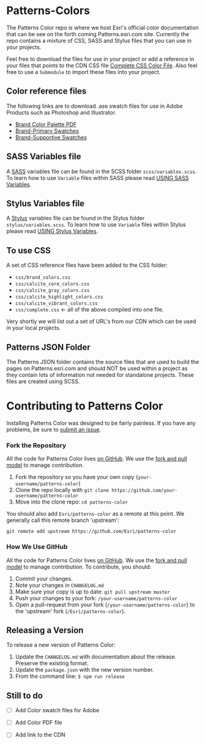 # Patterns-Colors
The Patterns Color repo is where we host Esri's official color documentation that can be see on the forth coming Patterns.esri.com site.  Currently the repo contains a mixture of CSS, SASS and Stylus files that you can use in your projects.

Feel free to download the files for use in your project or add a reference in your files that points to the CDN CSS file [Complete CSS Color File](https://s3-us-west-1.amazonaws.com/patterns.esri.com/files/css/color/complete.css).  Also feel free to use a `Submodule` to import these files into your project.

## Color reference files
The following links are to download .ase swatch files for use in Adobe Products such as Photoshop and Illustrator.

- [Brand Color Palette PDF](https://s3-us-west-1.amazonaws.com/patterns.esri.com/files/calcite_color_pdfs/Brand_Color_Palette.pdf)
- [Brand-Primary Swatches](https://s3-us-west-1.amazonaws.com/patterns.esri.com/files/color_swatch_files/Swatches_Brand_Primary.zip)
- [Brand-Supportive Swatches](https://s3-us-west-1.amazonaws.com/patterns.esri.com/files/color_swatch_files/Swatches_Brand_Supportive.zip)


## SASS Variables file
A [SASS](http://sass-lang.com/) variables file can be found in the SCSS folder `scss/variables.scss`.  To learn how to use `Variable` files within SASS please read [USING SASS Variables](http://sass-lang.com/guide#topic-2).

## Stylus Variables file
A [Stylus](http://learnboost.github.io/stylus/) variables file can be found in the Stylus folder `stylus/variables.scss`. To learn how to use `Variable` files within Stylus please read [USING Stylus Variables](http://learnboost.github.io/stylus/docs/variables.html).

## To use CSS
A set of CSS reference files have been added to the CSS folder:
- `css/brand_colors.css`
- `css/calcite_core_colors.css`
- `css/calcite_gray_colors.css`
- `css/calcite_highlight_colors.css`
- `css/calcite_vibrant_colors.css`
- `css/complete.css`  <- all of the above compiled into one file.

Very shortly we will list out a set of URL's from our CDN which can be used in your local projects.

## Patterns JSON Folder
The Patterns JSON folder contains the source files that are used to build the pages on Patterns.esri.com and should NOT be used within a project as they contain lots of information not needed for standalone projects.  These files are created using SCSS.


# Contributing to Patterns Color

Installing Patterns Color was designed to be fairly painless. If you have any problems, be sure to [submit an issue](https://github.com/Esri/patterns-color/issues/).

### Fork the Repository

All the code for Patterns Color lives [on GitHub](https://github.com/esri/patterns-color). We use the [fork and pull model](https://help.github.com/articles/using-pull-requests/) to manage contribution.

1. Fork the repository so you have your own copy (`your-username/patterns-color`)
2. Clone the repo locally with `git clone https://github.com/your-username/patterns-color`
3. Move into the clone repo:  `cd patterns-color`

You should also add `Esri/patterns-color` as a remote at this point. We generally call this remote branch 'upstream':

```
git remote add upstream https://github.com/Esri/patterns-color
```

### How We Use GitHub

All the code for Patterns Color lives [on GitHub](https://github.com/esri/patterns-color). We use the [fork and pull model](https://help.github.com/articles/using-pull-requests/) to manage contribution. To contribute, you should:

1. Commit your changes.
2. Note your changes in `CHANGELOG.md`
3. Make sure your copy is up to date: `git pull upstream master`
4. Push your changes to your fork: `/your-username/patterns-color`
5. Open a pull-request from your fork (`/your-username/patterns-color`) to the 'upstream' fork (`/Esri/patterns-color`).


## Releasing a Version
To release a new version of Patterns Color:
1. Update the `CHANGELOG.md` with documentation about the release. Preserve the existing format.
2. Update the `package.json` with the new version number.
3. From the command line: `$ npm run release`

## Still to do
- [ ] Add Color swatch files for Adobe
- [ ] Add Color PDF file
- [ ] Add link to the CDN

